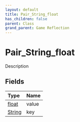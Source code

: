 ```yaml
---
layout: default
title: Pair_String_float
has_children: false
parent: Class
grand_parent: Game Reflection
---
```

# Pair_String_float
Description 

## Fields

| Type | Name |
|:-------------|:--------------|
| [float](/docs/game-reflection/components/float) | value |
| [String](/docs/game-reflection/components/string) | key |

